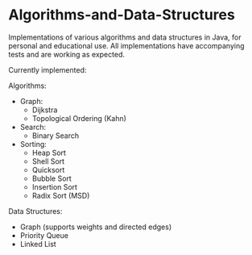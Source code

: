 # Algorithms-and-Data-Structures
Implementations of various algorithms and data structures in Java, for personal and educational use. All implementations have accompanying tests and are working as expected.

Currently implemented:

Algorithms:

* Graph:
  * Dijkstra
  * Topological Ordering (Kahn)
* Search:
  * Binary Search
* Sorting:
  * Heap Sort
  * Shell Sort
  * Quicksort
  * Bubble Sort
  * Insertion Sort
  * Radix Sort (MSD)
  
Data Structures:

* Graph (supports weights and directed edges)
* Priority Queue
* Linked List
